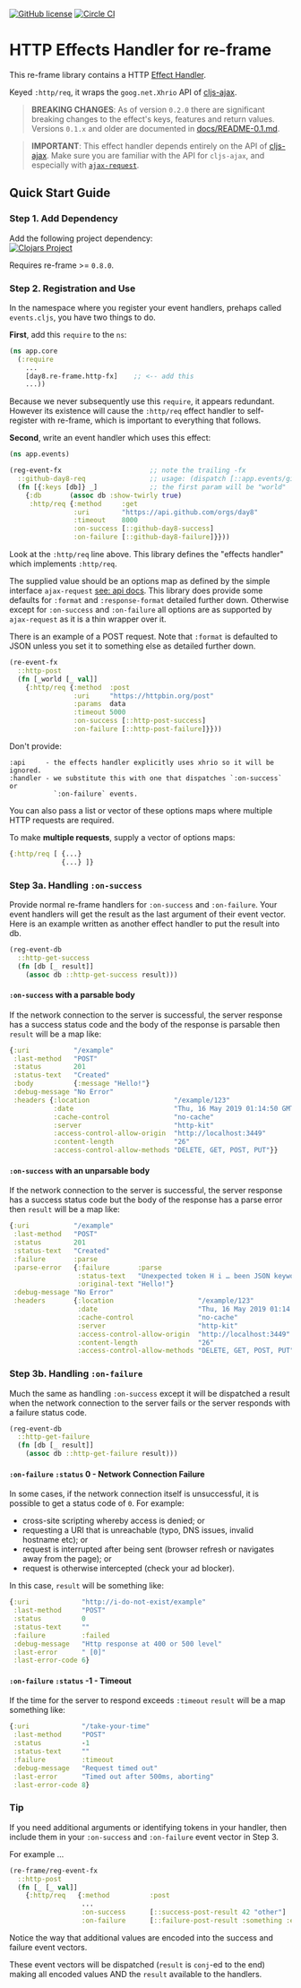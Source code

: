 [![GitHub license](https://img.shields.io/github/license/Day8/re-frame-http-fx.svg)](license.txt)
[![Circle CI](https://circleci.com/gh/Day8/re-frame-http-fx/tree/master.svg?style=shield&circle-token=:circle-ci-badge-token)](https://circleci.com/gh/Day8/re-frame-http-fx/tree/master)

# HTTP Effects Handler for re-frame

This re-frame library contains a HTTP 
[Effect Handler](https://github.com/Day8/re-frame/tree/develop/docs).

Keyed `:http/req`, it wraps the `goog.net.Xhrio` API of
[cljs-ajax](https://github.com/JulianBirch/cljs-ajax).

> **BREAKING CHANGES**: As of version `0.2.0` there are significant breaking
> changes to the effect's keys, features and return values. Versions `0.1.x`
> and older are documented in [docs/README-0.1.md](docs/README-0.1.md).

> **IMPORTANT**: This effect handler depends entirely on the API of
> [cljs-ajax](https://github.com/JulianBirch/cljs-ajax). Make sure you are
> familiar with the API for `cljs-ajax`, and especially with 
> [`ajax-request`](https://github.com/JulianBirch/cljs-ajax#ajax-request).

## Quick Start Guide

### Step 1. Add Dependency

Add the following project dependency: <br>
[![Clojars Project](https://img.shields.io/clojars/v/day8.re-frame/http-fx.svg)](https://clojars.org/day8.re-frame/http-fx)

Requires re-frame >= `0.8.0`.

### Step 2. Registration and Use

In the namespace where you register your event handlers, prehaps called
`events.cljs`, you have two things to do.

**First**, add this `require` to the `ns`:
```clojure
(ns app.core
  (:require
    ...
    [day8.re-frame.http-fx]    ;; <-- add this
    ...))
```

Because we never subsequently use this `require`, it appears redundant. However
its existence will cause the `:http/req` effect handler to self-register with
re-frame, which is important to everything that follows.

**Second**, write an event handler which uses this effect:
```clojure
(ns app.events)

(reg-event-fx                      ;; note the trailing -fx
  ::github-day8-req                ;; usage: (dispatch [::app.events/github-day8-req])
  (fn [{:keys [db]} _]             ;; the first param will be "world"
    {:db       (assoc db :show-twirly true)
     :http/req {:method     :get
                :uri        "https://api.github.com/orgs/day8"
                :timeout    8000
                :on-success [::github-day8-success]
                :on-failure [::github-day8-failure]}}))
```

Look at the `:http/req` line above. This library defines the "effects handler"
which implements `:http/req`.

The supplied value should be an options map as defined by the simple interface
`ajax-request` [see: api docs](https://github.com/JulianBirch/cljs-ajax#ajax-request).
This library does provide some defaults for `:format` and `:response-format`
detailed further down. Otherwise except for `:on-success` and `:on-failure` all
options are as supported by `ajax-request` as it is a thin wrapper over it.

There is an example of a POST request. Note that `:format` is defaulted to JSON
unless you set it to something else as detailed further down.

```clojure
(re-event-fx
  ::http-post
  (fn [_world [_ val]]
    {:http/req {:method  :post
                :uri     "https://httpbin.org/post"
                :params  data
                :timeout 5000
                :on-success [::http-post-success]
                :on-failure [::http-post-failure]}}))
```

Don't provide:

    :api     - the effects handler explicitly uses xhrio so it will be ignored.
    :handler - we substitute this with one that dispatches `:on-success` or
               `:on-failure` events.
               
You can also pass a list or vector of these options maps where multiple HTTP
requests are required.

To make **multiple requests**, supply a vector of options maps:
```clojure
{:http/req [ {...}
             {...} ]}
```

### Step 3a. Handling `:on-success`

Provide normal re-frame handlers for `:on-success` and `:on-failure`. Your event
handlers will get the result as the last argument of their event vector. Here is
an example written as another effect handler to put the result into db.

```clojure
(reg-event-db
  ::http-get-success
  (fn [db [_ result]]
    (assoc db ::http-get-success result)))
```

#### `:on-success` with a parsable body

If the network connection to the server is successful, the server response has a
success status code and the body of the response is parsable then `result` will
be a map like:

```clojure
{:uri           "/example"
 :last-method   "POST"
 :status        201
 :status-text   "Created"
 :body          {:message "Hello!"}
 :debug-message "No Error"
 :headers {:location                     "/example/123"
           :date                         "Thu, 16 May 2019 01:14:50 GMT"
           :cache-control                "no-cache"
           :server                       "http-kit"
           :access-control-allow-origin  "http://localhost:3449"
           :content-length               "26"
           :access-control-allow-methods "DELETE, GET, POST, PUT"}}
```

#### `:on-success` with an unparsable body

If the network connection to the server is successful, the server response has a
success status code but the body of the response has a parse error then `result`
will be a map like:

```clojure
{:uri           "/example"
 :last-method   "POST"
 :status        201
 :status-text   "Created"
 :failure       :parse
 :parse-error   {:failure       :parse
                 :status-text   "Unexpected token H i … been JSON keywordize"
                 :original-text "Hello!"}
 :debug-message "No Error"
 :headers       {:location                     "/example/123"
                 :date                         "Thu, 16 May 2019 01:14:50 GMT"
                 :cache-control                "no-cache"
                 :server                       "http-kit"
                 :access-control-allow-origin  "http://localhost:3449"
                 :content-length               "26"
                 :access-control-allow-methods "DELETE, GET, POST, PUT"}}
```

### Step 3b. Handling `:on-failure`

Much the same as handling `:on-success` except it will be dispatched a result
when the network connection to the server fails or the server responds with a
failure status code.

```clojure
(reg-event-db
  ::http-get-failure
  (fn [db [_ result]]
    (assoc db ::http-get-failure result)))
```

#### `:on-failure` `:status` 0 - Network Connection Failure

In some cases, if the network connection itself is unsuccessful, it is possible
to get a status code of `0`. For example:

- cross-site scripting whereby access is denied; or
- requesting a URI that is unreachable (typo, DNS issues, invalid hostname etc); or
- request is interrupted after being sent (browser refresh or navigates away from the page); or
- request is otherwise intercepted (check your ad blocker).

In this case, `result` will be something like:

```clojure
{:uri             "http://i-do-not-exist/example"
 :last-method     "POST"
 :status          0
 :status-text     ""
 :failure         :failed
 :debug-message   "Http response at 400 or 500 level"
 :last-error      " [0]"
 :last-error-code 6}
```

#### `:on-failure` `:status` -1 - Timeout

If the time for the server to respond exceeds `:timeout` `result` will be a map
something like:

```clojure
{:uri             "/take-your-time"
 :last-method     "POST"
 :status          -1
 :status-text     ""
 :failure         :timeout
 :debug-message   "Request timed out"
 :last-error      "Timed out after 500ms, aborting"
 :last-error-code 8}
```

### Tip

If you need additional arguments or identifying tokens in your handler, then
include them in your `:on-success` and `:on-failure` event vector in Step 3. 

For example ... 

```cljs
(re-frame/reg-event-fx
  ::http-post
  (fn [_ [_ val]]
    {:http/req   {:method          :post
                  ...
                  :on-success      [::success-post-result 42 "other"]
                  :on-failure      [::failure-post-result :something :else]}}))
```

Notice the way that additional values are encoded into the success and failure 
event vectors. 

These event vectors will be dispatched (`result` is `conj`-ed to the end) making
all encoded values AND the `result` available to the handlers. 
